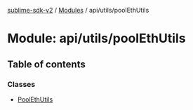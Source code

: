 [sublime-sdk-v2](../README.md) / [Modules](../modules.md) / api/utils/poolEthUtils

# Module: api/utils/poolEthUtils

## Table of contents

### Classes

- [PoolEthUtils](../classes/api_utils_poolEthUtils.PoolEthUtils.md)
